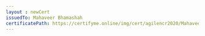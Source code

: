 ```yaml
--- 
layout : newCert 
issuedTo: Mahaveer Bhamashah 
certificatePath: https://certifyme.online/img/cert/agilencr2020/MahaveerBhamashah_2a06d.png
--- 
```

